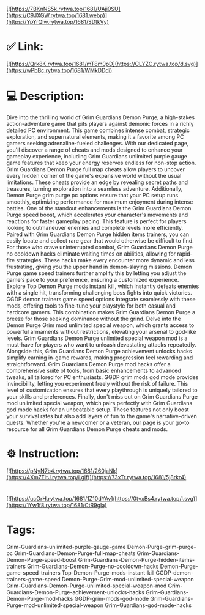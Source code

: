 [![https://7BKnNS5k.rytwa.top/1681/UAji0SU](https://C9JXGW.rytwa.top/1681.webp)](https://YpYrQlw.rytwa.top/1681/SDtkVy)
# ✅ Link:
[![https://Qrk8K.rytwa.top/1681/mT8m0pD](https://CLYZC.rytwa.top/d.svg)](https://wPbBc.rytwa.top/1681/WMkDDdi)
# 💻 Description:
Dive into the thrilling world of Grim Guardians Demon Purge, a high-stakes action-adventure game that pits players against demonic forces in a richly detailed PC environment. This game combines intense combat, strategic exploration, and supernatural elements, making it a favorite among PC gamers seeking adrenaline-fueled challenges. With our dedicated page, you'll discover a range of cheats and mods designed to enhance your gameplay experience, including Grim Guardians unlimited purple gauge game features that keep your energy reserves endless for non-stop action.
Grim Guardians Demon Purge full map cheats allow players to uncover every hidden corner of the game's expansive world without the usual limitations. These cheats provide an edge by revealing secret paths and treasures, turning exploration into a seamless adventure. Additionally, Demon Purge grim purge pc options ensure that your PC setup runs smoothly, optimizing performance for maximum enjoyment during intense battles.
One of the standout enhancements is the Grim Guardians Demon Purge speed boost, which accelerates your character's movements and reactions for faster gameplay pacing. This feature is perfect for players looking to outmaneuver enemies and complete levels more efficiently. Paired with Grim Guardians Demon Purge hidden items trainers, you can easily locate and collect rare gear that would otherwise be difficult to find.
For those who crave uninterrupted combat, Grim Guardians Demon Purge no cooldown hacks eliminate waiting times on abilities, allowing for rapid-fire strategies. These hacks make every encounter more dynamic and less frustrating, giving you the upper hand in demon-slaying missions. Demon Purge game speed trainers further amplify this by letting you adjust the game's pace to your preference, ensuring a customized experience.
Explore Top Demon Purge mods instant kill, which instantly defeats enemies with a single hit, transforming challenging boss fights into quick victories. GGDP demon trainers game speed options integrate seamlessly with these mods, offering tools to fine-tune your playstyle for both casual and hardcore gamers. This combination makes Grim Guardians Demon Purge a breeze for those seeking dominance without the grind.
Delve into the Demon Purge Grim mod unlimited special weapon, which grants access to powerful armaments without restrictions, elevating your arsenal to god-like levels. Grim Guardians Demon Purge unlimited special weapon mod is a must-have for players who want to unleash devastating attacks repeatedly. Alongside this, Grim Guardians Demon Purge achievement unlocks hacks simplify earning in-game rewards, making progression feel rewarding and straightforward.
Grim Guardians Demon Purge mod hacks offer a comprehensive suite of tools, from basic enhancements to advanced tweaks, all tailored for PC enthusiasts. GGDP grim mods god mode provides invincibility, letting you experiment freely without the risk of failure. This level of customization ensures that every playthrough is uniquely tailored to your skills and preferences.
Finally, don't miss out on Grim Guardians Purge mod unlimited special weapon, which pairs perfectly with Grim Guardians god mode hacks for an unbeatable setup. These features not only boost your survival rates but also add layers of fun to the game's narrative-driven quests. Whether you're a newcomer or a veteran, our page is your go-to resource for all Grim Guardians Demon Purge cheats and mods.

# ⚙️ Instruction:
[![https://pNyN7b4.rytwa.top/1681/260jaNk](https://4Xm7EltJ.rytwa.top/i.gif)](https://73xTr.rytwa.top/1681/5j8rkr4)
#
[![https://ucOrH.rytwa.top/1681/1Z10dYAv](https://0tvxBs4.rytwa.top/l.svg)](https://1Yw1f8.rytwa.top/1681/CtR9gIa)
# Tags:
Grim-Guardians-unlimited-purple-gauge-game Demon-Purge-grim-purge-pc Grim-Guardians-Demon-Purge-full-map-cheats Grim-Guardians-Demon-Purge-speed-boost Grim-Guardians-Demon-Purge-hidden-items-trainers Grim-Guardians-Demon-Purge-no-cooldown-hacks Demon-Purge-game-speed-trainers Top-Demon-Purge-mods-instant-kill GGDP-demon-trainers-game-speed Demon-Purge-Grim-mod-unlimited-special-weapon Grim-Guardians-Demon-Purge-unlimited-special-weapon-mod Grim-Guardians-Demon-Purge-achievement-unlocks-hacks Grim-Guardians-Demon-Purge-mod-hacks GGDP-grim-mods-god-mode Grim-Guardians-Purge-mod-unlimited-special-weapon Grim-Guardians-god-mode-hacks





